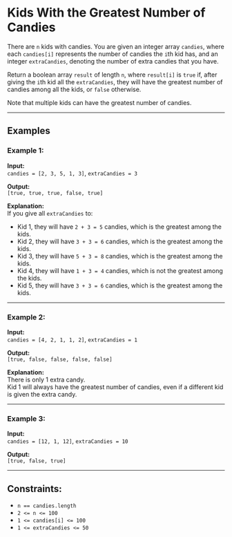 # Kids With the Greatest Number of Candies

There are `n` kids with candies. You are given an integer array `candies`, where each `candies[i]` represents the number of candies the `i`th kid has, and an integer `extraCandies`, denoting the number of extra candies that you have.

Return a boolean array `result` of length `n`, where `result[i]` is `true` if, after giving the `i`th kid all the `extraCandies`, they will have the greatest number of candies among all the kids, or `false` otherwise.

Note that multiple kids can have the greatest number of candies.

---

## Examples

### Example 1:

**Input:**  
`candies = [2, 3, 5, 1, 3]`, `extraCandies = 3`

**Output:**  
`[true, true, true, false, true]`

**Explanation:**  
If you give all `extraCandies` to:

- Kid 1, they will have `2 + 3 = 5` candies, which is the greatest among the kids.
- Kid 2, they will have `3 + 3 = 6` candies, which is the greatest among the kids.
- Kid 3, they will have `5 + 3 = 8` candies, which is the greatest among the kids.
- Kid 4, they will have `1 + 3 = 4` candies, which is not the greatest among the kids.
- Kid 5, they will have `3 + 3 = 6` candies, which is the greatest among the kids.

---

### Example 2:

**Input:**  
`candies = [4, 2, 1, 1, 2]`, `extraCandies = 1`

**Output:**  
`[true, false, false, false, false]`

**Explanation:**  
There is only 1 extra candy.  
Kid 1 will always have the greatest number of candies, even if a different kid is given the extra candy.

---

### Example 3:

**Input:**  
`candies = [12, 1, 12]`, `extraCandies = 10`

**Output:**  
`[true, false, true]`

---

## Constraints:

- `n == candies.length`
- `2 <= n <= 100`
- `1 <= candies[i] <= 100`
- `1 <= extraCandies <= 50`

